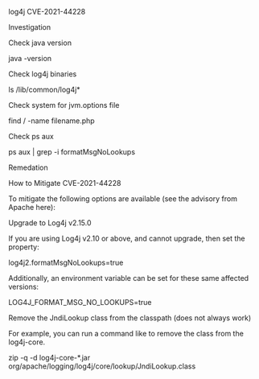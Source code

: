 log4j CVE-2021-44228

Investigation 

Check java version

java -version

Check log4j binaries

ls /lib/common/log4j*

Check system for jvm.options file

find / -name filename.php

Check ps aux 

ps aux | grep -i formatMsgNoLookups

Remedation

How to Mitigate CVE-2021-44228

To mitigate the following options are available (see the advisory from Apache here):


Upgrade to Log4j v2.15.0

If you are using Log4j v2.10 or above, and cannot upgrade, then set the property:

log4j2.formatMsgNoLookups=true

Additionally, an environment variable can be set for these same affected versions:

LOG4J_FORMAT_MSG_NO_LOOKUPS=true

Remove the JndiLookup class from the classpath (does not always work)

For example, you can run a command like to remove the class from the log4j-core.

zip -q -d log4j-core-*.jar org/apache/logging/log4j/core/lookup/JndiLookup.class
